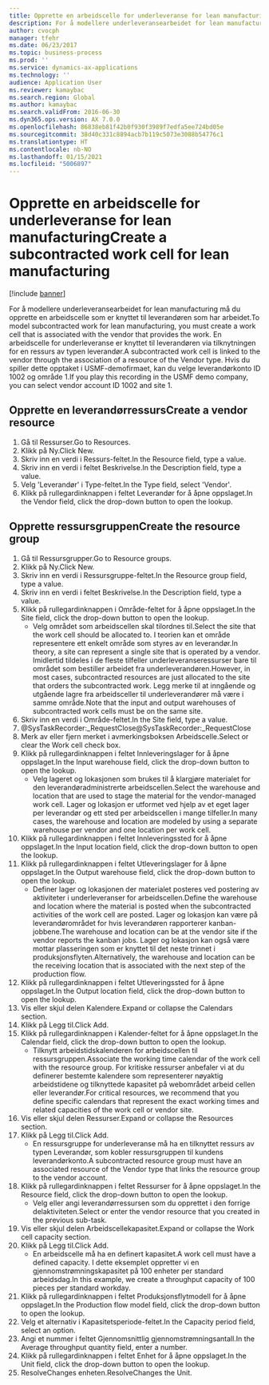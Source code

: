 ```yaml
---
title: Opprette en arbeidscelle for underleveranse for lean manufacturing
description: For å modellere underleveransearbeidet for lean manufacturing må du opprette en arbeidscelle som er knyttet til leverandøren som har arbeidet.
author: cvocph
manager: tfehr
ms.date: 06/23/2017
ms.topic: business-process
ms.prod: ''
ms.service: dynamics-ax-applications
ms.technology: ''
audience: Application User
ms.reviewer: kamaybac
ms.search.region: Global
ms.author: kamaybac
ms.search.validFrom: 2016-06-30
ms.dyn365.ops.version: AX 7.0.0
ms.openlocfilehash: 86838eb81f42b0f930f3989f7edfa5ee724bd05e
ms.sourcegitcommit: 38d40c331c8894acb7b119c5073e3088b54776c1
ms.translationtype: HT
ms.contentlocale: nb-NO
ms.lasthandoff: 01/15/2021
ms.locfileid: "5006897"
---
```

# <a name="create-a-subcontracted-work-cell-for-lean-manufacturing"></a><span data-ttu-id="590ba-103">Opprette en arbeidscelle for underleveranse for lean manufacturing</span><span class="sxs-lookup"><span data-stu-id="590ba-103">Create a subcontracted work cell for lean manufacturing</span></span>

[!include [banner](../../includes/banner.md)]

<span data-ttu-id="590ba-104">For å modellere underleveransearbeidet for lean manufacturing må du opprette en arbeidscelle som er knyttet til leverandøren som har arbeidet.</span><span class="sxs-lookup"><span data-stu-id="590ba-104">To model subcontracted work for lean manufacturing, you must create a work cell that is associated with the vendor that provides the work.</span></span> <span data-ttu-id="590ba-105">En arbeidscelle for underleveranse er knyttet til leverandøren via tilknytningen for en ressurs av typen leverandør.</span><span class="sxs-lookup"><span data-stu-id="590ba-105">A subcontracted work cell is linked to the vendor through the association of a resource of the Vendor type.</span></span> <span data-ttu-id="590ba-106">Hvis du spiller dette opptaket i USMF-demofirmaet, kan du velge leverandørkonto ID 1002 og område 1.</span><span class="sxs-lookup"><span data-stu-id="590ba-106">If you play this recording in the USMF demo company, you can select vendor account ID 1002 and site 1.</span></span>


## <a name="create-a-vendor-resource"></a><span data-ttu-id="590ba-107">Opprette en leverandørressurs</span><span class="sxs-lookup"><span data-stu-id="590ba-107">Create a vendor resource</span></span>
1. <span data-ttu-id="590ba-108">Gå til Ressurser.</span><span class="sxs-lookup"><span data-stu-id="590ba-108">Go to Resources.</span></span>
2. <span data-ttu-id="590ba-109">Klikk på Ny.</span><span class="sxs-lookup"><span data-stu-id="590ba-109">Click New.</span></span>
3. <span data-ttu-id="590ba-110">Skriv inn en verdi i Ressurs-feltet.</span><span class="sxs-lookup"><span data-stu-id="590ba-110">In the Resource field, type a value.</span></span>
4. <span data-ttu-id="590ba-111">Skriv inn en verdi i feltet Beskrivelse.</span><span class="sxs-lookup"><span data-stu-id="590ba-111">In the Description field, type a value.</span></span>
5. <span data-ttu-id="590ba-112">Velg 'Leverandør' i Type-feltet.</span><span class="sxs-lookup"><span data-stu-id="590ba-112">In the Type field, select 'Vendor'.</span></span>
6. <span data-ttu-id="590ba-113">Klikk på rullegardinknappen i feltet Leverandør for å åpne oppslaget.</span><span class="sxs-lookup"><span data-stu-id="590ba-113">In the Vendor field, click the drop-down button to open the lookup.</span></span>

## <a name="create-the-resource-group"></a><span data-ttu-id="590ba-114">Opprette ressursgruppen</span><span class="sxs-lookup"><span data-stu-id="590ba-114">Create the resource group</span></span>
1. <span data-ttu-id="590ba-115">Gå til Ressursgrupper.</span><span class="sxs-lookup"><span data-stu-id="590ba-115">Go to Resource groups.</span></span>
2. <span data-ttu-id="590ba-116">Klikk på Ny.</span><span class="sxs-lookup"><span data-stu-id="590ba-116">Click New.</span></span>
3. <span data-ttu-id="590ba-117">Skriv inn en verdi i Ressursgruppe-feltet.</span><span class="sxs-lookup"><span data-stu-id="590ba-117">In the Resource group field, type a value.</span></span>
4. <span data-ttu-id="590ba-118">Skriv inn en verdi i feltet Beskrivelse.</span><span class="sxs-lookup"><span data-stu-id="590ba-118">In the Description field, type a value.</span></span>
5. <span data-ttu-id="590ba-119">Klikk på rullegardinknappen i Område-feltet for å åpne oppslaget.</span><span class="sxs-lookup"><span data-stu-id="590ba-119">In the Site field, click the drop-down button to open the lookup.</span></span>
    * <span data-ttu-id="590ba-120">Velg området som arbeidscellen skal tilordnes til.</span><span class="sxs-lookup"><span data-stu-id="590ba-120">Select the site that the work cell should be allocated to.</span></span> <span data-ttu-id="590ba-121">I teorien kan et område representere ett enkelt område som styres av en leverandør.</span><span class="sxs-lookup"><span data-stu-id="590ba-121">In theory, a site can represent a single site that is operated by a vendor.</span></span> <span data-ttu-id="590ba-122">Imidlertid tildeles i de fleste tilfeller underleveranseressurser bare til området som bestiller arbeidet fra underleverandøren.</span><span class="sxs-lookup"><span data-stu-id="590ba-122">However, in most cases, subcontracted resources are just allocated to the site that orders the subcontracted work.</span></span> <span data-ttu-id="590ba-123">Legg merke til at inngående og utgående lagre fra arbeidsceller til underleverandører må være i samme område.</span><span class="sxs-lookup"><span data-stu-id="590ba-123">Note that the input and output warehouses of subcontracted work cells must be on the same site.</span></span>  
6. <span data-ttu-id="590ba-124">Skriv inn en verdi i Område-feltet.</span><span class="sxs-lookup"><span data-stu-id="590ba-124">In the Site field, type a value.</span></span>
7. <span data-ttu-id="590ba-125">@SysTaskRecorder:_RequestClose</span><span class="sxs-lookup"><span data-stu-id="590ba-125">@SysTaskRecorder:_RequestClose</span></span>
8. <span data-ttu-id="590ba-126">Merk av eller fjern merket i avmerkingsboksen Arbeidscelle.</span><span class="sxs-lookup"><span data-stu-id="590ba-126">Select or clear the Work cell check box.</span></span>
9. <span data-ttu-id="590ba-127">Klikk på rullegardinknappen i feltet Innleveringslager for å åpne oppslaget.</span><span class="sxs-lookup"><span data-stu-id="590ba-127">In the Input warehouse field, click the drop-down button to open the lookup.</span></span>
    * <span data-ttu-id="590ba-128">Velg lageret og lokasjonen som brukes til å klargjøre materialet for den leverandøradministrerte arbeidscellen.</span><span class="sxs-lookup"><span data-stu-id="590ba-128">Select the warehouse and location that are used to stage the material for the vendor-managed work cell.</span></span> <span data-ttu-id="590ba-129">Lager og lokasjon er utformet ved hjelp av et eget lager per leverandør og ett sted per arbeidscellen i mange tilfeller.</span><span class="sxs-lookup"><span data-stu-id="590ba-129">In many cases, the warehouse and location are modeled by using a separate warehouse per vendor and one location per work cell.</span></span>  
10. <span data-ttu-id="590ba-130">Klikk på rullegardinknappen i feltet Innleveringssted for å åpne oppslaget.</span><span class="sxs-lookup"><span data-stu-id="590ba-130">In the Input location field, click the drop-down button to open the lookup.</span></span>
11. <span data-ttu-id="590ba-131">Klikk på rullegardinknappen i feltet Utleveringslager for å åpne oppslaget.</span><span class="sxs-lookup"><span data-stu-id="590ba-131">In the Output warehouse field, click the drop-down button to open the lookup.</span></span>
    * <span data-ttu-id="590ba-132">Definer lager og lokasjonen der materialet posteres ved postering av aktiviteter i underleveranser for arbeidscellen.</span><span class="sxs-lookup"><span data-stu-id="590ba-132">Define the warehouse and location where the material is posted when the subcontracted activities of the work cell are posted.</span></span> <span data-ttu-id="590ba-133">Lager og lokasjon kan være på leverandørområdet for hvis leverandøren rapporterer kanban-jobbene.</span><span class="sxs-lookup"><span data-stu-id="590ba-133">The warehouse and location can be at the vendor site if the vendor reports the kanban jobs.</span></span> <span data-ttu-id="590ba-134">Lager og lokasjon kan også være mottar plasseringen som er knyttet til det neste trinnet i produksjonsflyten.</span><span class="sxs-lookup"><span data-stu-id="590ba-134">Alternatively, the warehouse and location can be the receiving location that is associated with the next step of the production flow.</span></span>  
12. <span data-ttu-id="590ba-135">Klikk på rullegardinknappen i feltet Utleveringssted for å åpne oppslaget.</span><span class="sxs-lookup"><span data-stu-id="590ba-135">In the Output location field, click the drop-down button to open the lookup.</span></span>
13. <span data-ttu-id="590ba-136">Vis eller skjul delen Kalendere.</span><span class="sxs-lookup"><span data-stu-id="590ba-136">Expand or collapse the Calendars section.</span></span>
14. <span data-ttu-id="590ba-137">Klikk på Legg til.</span><span class="sxs-lookup"><span data-stu-id="590ba-137">Click Add.</span></span>
15. <span data-ttu-id="590ba-138">Klikk på rullegardinknappen i Kalender-feltet for å åpne oppslaget.</span><span class="sxs-lookup"><span data-stu-id="590ba-138">In the Calendar field, click the drop-down button to open the lookup.</span></span>
    * <span data-ttu-id="590ba-139">Tilknytt arbeidstidskalenderen for arbeidscellen til ressursgruppen.</span><span class="sxs-lookup"><span data-stu-id="590ba-139">Associate the working time calendar of the work cell with the resource group.</span></span> <span data-ttu-id="590ba-140">For kritiske ressurser anbefaler vi at du definerer bestemte kalendere som representerer nøyaktig arbeidstidene og tilknyttede kapasitet på webområdet arbeid cellen eller leverandør.</span><span class="sxs-lookup"><span data-stu-id="590ba-140">For critical resources, we recommend that you define specific calendars that represent the exact working times and related capacities of the work cell or vendor site.</span></span>  
16. <span data-ttu-id="590ba-141">Vis eller skjul delen Ressurser.</span><span class="sxs-lookup"><span data-stu-id="590ba-141">Expand or collapse the Resources section.</span></span>
17. <span data-ttu-id="590ba-142">Klikk på Legg til.</span><span class="sxs-lookup"><span data-stu-id="590ba-142">Click Add.</span></span>
    * <span data-ttu-id="590ba-143">En ressursgruppe for underleveranse må ha en tilknyttet ressurs av typen Leverandør, som kobler ressursgruppen til kundens leverandørkonto.</span><span class="sxs-lookup"><span data-stu-id="590ba-143">A subcontracted resource group must have an associated resource of the Vendor type that links the resource group to the vendor account.</span></span>  
18. <span data-ttu-id="590ba-144">Klikk på rullegardinknappen i feltet Ressurser for å åpne oppslaget.</span><span class="sxs-lookup"><span data-stu-id="590ba-144">In the Resource field, click the drop-down button to open the lookup.</span></span>
    * <span data-ttu-id="590ba-145">Velg eller angi leverandørressursen som du opprettet i den forrige delaktiviteten.</span><span class="sxs-lookup"><span data-stu-id="590ba-145">Select or enter the vendor resource that you created in the previous sub-task.</span></span>  
19. <span data-ttu-id="590ba-146">Vis eller skjul delen Arbeidscellekapasitet.</span><span class="sxs-lookup"><span data-stu-id="590ba-146">Expand or collapse the Work cell capacity section.</span></span>
20. <span data-ttu-id="590ba-147">Klikk på Legg til.</span><span class="sxs-lookup"><span data-stu-id="590ba-147">Click Add.</span></span>
    * <span data-ttu-id="590ba-148">En arbeidscelle må ha en definert kapasitet.</span><span class="sxs-lookup"><span data-stu-id="590ba-148">A work cell must have a defined capacity.</span></span> <span data-ttu-id="590ba-149">I dette eksemplet oppretter vi en gjennomstrømningskapasitet på 100 enheter per standard arbeidsdag.</span><span class="sxs-lookup"><span data-stu-id="590ba-149">In this example, we create a throughput capacity of 100 pieces per standard workday.</span></span>  
21. <span data-ttu-id="590ba-150">Klikk på rullegardinknappen i feltet Produksjonsflytmodell for å åpne oppslaget.</span><span class="sxs-lookup"><span data-stu-id="590ba-150">In the Production flow model field, click the drop-down button to open the lookup.</span></span>
22. <span data-ttu-id="590ba-151">Velg et alternativ i Kapasitetsperiode-feltet.</span><span class="sxs-lookup"><span data-stu-id="590ba-151">In the Capacity period field, select an option.</span></span>
23. <span data-ttu-id="590ba-152">Angi et nummer i feltet Gjennomsnittlig gjennomstrømningsantall.</span><span class="sxs-lookup"><span data-stu-id="590ba-152">In the Average throughput quantity field, enter a number.</span></span>
24. <span data-ttu-id="590ba-153">Klikk på rullegardinknappen i feltet Enhet for å åpne oppslaget.</span><span class="sxs-lookup"><span data-stu-id="590ba-153">In the Unit field, click the drop-down button to open the lookup.</span></span>
25. <span data-ttu-id="590ba-154">ResolveChanges enheten.</span><span class="sxs-lookup"><span data-stu-id="590ba-154">ResolveChanges the Unit.</span></span>


